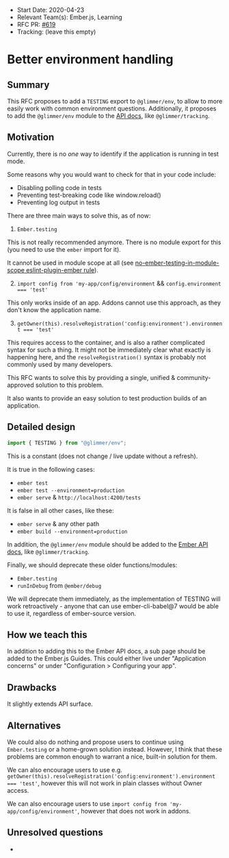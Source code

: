 - Start Date: 2020-04-23
- Relevant Team(s): Ember.js, Learning
- RFC PR: [#619](https://github.com/emberjs/rfcs/pull/619)
- Tracking: (leave this empty)

# Better environment handling

## Summary

This RFC proposes to add a `TESTING` export to `@glimmer/env`, to allow to more easily work with common environment questions.
Additionally, it proposes to add the `@glimmer/env` module to the [API docs](https://api.emberjs.com/), like `@glimmer/tracking`.

## Motivation

Currently, there is no _one_ way to identify if the application is running in test mode.

Some reasons why you would want to check for that in your code include:

- Disabling polling code in tests
- Preventing test-breaking code like window.reload()
- Preventing log output in tests

There are three main ways to solve this, as of now:

1. `Ember.testing`

This is not really recommended anymore. There is no module export for this (you need to use the `ember` import for it).

It cannot be used in module scope at all (see [no-ember-testing-in-module-scope eslint-plugin-ember rule](https://github.com/ember-cli/eslint-plugin-ember/blob/master/docs/rules/no-ember-testing-in-module-scope.md)).

2. `import config from 'my-app/config/environment` && `config.environment === 'test'`

This only works inside of an app. Addons cannot use this approach, as they don't know the application name.

3. `getOwner(this).resolveRegistration('config:environment').environment === 'test'`

This requires access to the container, and is also a rather complicated syntax for such a thing.
It might not be immediately clear what exactly is happening here,
and the `resolveRegistration()` syntax is probably not commonly used by many developers.

This RFC wants to solve this by providing a single, unified & community-approved solution to this problem.

It also wants to provide an easy solution to test production builds of an application.

## Detailed design

```js
import { TESTING } from "@glimmer/env";
```

This is a constant (does not change / live update without a refresh).

It is true in the following cases:

- `ember test`
- `ember test --environment=production`
- `ember serve` & `http://localhost:4200/tests`

It is false in all other cases, like these:

- `ember serve` & any other path
- `ember build --environment=production`

In addition, the `@glimmer/env` module should be added to the [Ember API docs](https://api.emberjs.com/), like `@glimmer/tracking`.

Finally, we should deprecate these older functions/modules:

- `Ember.testing`
- `runInDebug` from `@ember/debug`

We will deprecate them immediately, as the implementation of TESTING will work retroactively - anyone that can use ember-cli-babel@7 would be able to use it, regardless of ember-source version.

## How we teach this

In addition to adding this to the Ember API docs, a sub page should be added to the Ember.js Guides. This could either live under "Application concerns" or under "Configuration > Configuring your app".

## Drawbacks

It slightly extends API surface.

## Alternatives

We could also do nothing and propose users to continue using `Ember.testing` or a home-grown solution instead. However, I think that these problems are common enough to warrant a nice, built-in solution for them.

We can also encourage users to use e.g. `getOwner(this).resolveRegistration('config:environment').environment === 'test'`, however this will not work in plain classes without Owner access.

We can also encourage users to use `import config from 'my-app/config/environment'`, however that does not work in addons.

## Unresolved questions

-
